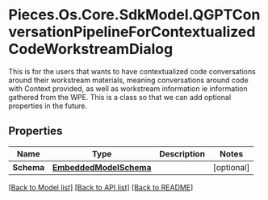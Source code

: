 # Pieces.Os.Core.SdkModel.QGPTConversationPipelineForContextualizedCodeWorkstreamDialog
This is for the users that wants to have contextualized code conversations around their workstream materials, meaning conversations around code with Context provided, as well as workstream information ie information gathered from the WPE.  This is a class so that we can add optional properties in the future.

## Properties

Name | Type | Description | Notes
------------ | ------------- | ------------- | -------------
**Schema** | [**EmbeddedModelSchema**](EmbeddedModelSchema.md) |  | [optional] 

[[Back to Model list]](../README.md#documentation-for-models) [[Back to API list]](../README.md#documentation-for-api-endpoints) [[Back to README]](../README.md)


